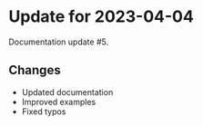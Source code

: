 # Update for 2023-04-04

Documentation update #5.

## Changes

- Updated documentation
- Improved examples
- Fixed typos